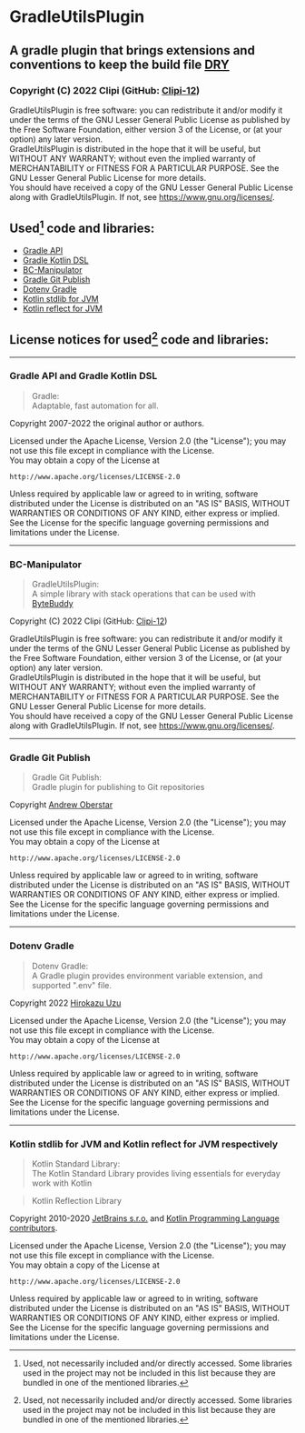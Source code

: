 # GradleUtilsPlugin
## A gradle plugin that brings extensions and conventions to keep the build file [DRY](https://en.wikipedia.org/wiki/Don%27t_repeat_yourself)
### Copyright (C) 2022  Clipi (GitHub: [Clipi-12](https://github.com/Clipi-12))

GradleUtilsPlugin is free software: you can redistribute it and/or modify
it under the terms of the GNU Lesser General Public License as published by
the Free Software Foundation, either version 3 of the License, or
(at your option) any later version.  
GradleUtilsPlugin is distributed in the hope that it will be useful,
but WITHOUT ANY WARRANTY; without even the implied warranty of
MERCHANTABILITY or FITNESS FOR A PARTICULAR PURPOSE. See the
GNU Lesser General Public License for more details.  
You should have received a copy of the GNU Lesser General Public License
along with GradleUtilsPlugin. If not, see <https://www.gnu.org/licenses/>.

## Used[^1] code and libraries:

[^1]: Used, not necessarily included and/or directly accessed. Some libraries
used in the project may not be included in this list because they are bundled
in one of the mentioned libraries.

- [Gradle API](https://github.com/gradle/gradle/tree/v7.4.0)
- [Gradle Kotlin DSL](https://github.com/gradle/gradle/tree/v7.4.0/subprojects/kotlin-dsl)
- [BC-Manipulator](https://github.com/Clipi-12/BCManipulator)
- [Gradle Git Publish](https://github.com/ajoberstar/gradle-git-publish/tree/4.1.1)
- [Dotenv Gradle](https://github.com/uzzu/dotenv-gradle/tree/2.0.0)
- [Kotlin stdlib for JVM](https://github.com/JetBrains/kotlin/tree/v1.7.10/libraries/stdlib/)
- [Kotlin reflect for JVM](https://github.com/JetBrains/kotlin/tree/v1.7.10/core/reflection.jvm/)

## License notices for used[^1] code and libraries:

---

### Gradle API and Gradle Kotlin DSL

> Gradle:  
> Adaptable, fast automation for all.

Copyright 2007-2022 the original author or authors.

Licensed under the Apache License, Version 2.0 (the "License");
you may not use this file except in compliance with the License.  
You may obtain a copy of the License at

    http://www.apache.org/licenses/LICENSE-2.0

Unless required by applicable law or agreed to in writing, software
distributed under the License is distributed on an "AS IS" BASIS,
WITHOUT WARRANTIES OR CONDITIONS OF ANY KIND, either express or implied.  
See the License for the specific language governing permissions and
limitations under the License.

---

### BC-Manipulator

> GradleUtilsPlugin:  
> A simple library with stack operations that can be used with [ByteBuddy](https://bytebuddy.net/)

Copyright (C) 2022 Clipi (GitHub: [Clipi-12](https://github.com/Clipi-12))

GradleUtilsPlugin is free software: you can redistribute it and/or modify
it under the terms of the GNU Lesser General Public License as published by
the Free Software Foundation, either version 3 of the License, or
(at your option) any later version.  
GradleUtilsPlugin is distributed in the hope that it will be useful,
but WITHOUT ANY WARRANTY; without even the implied warranty of
MERCHANTABILITY or FITNESS FOR A PARTICULAR PURPOSE. See the
GNU Lesser General Public License for more details.  
You should have received a copy of the GNU Lesser General Public License
along with GradleUtilsPlugin. If not, see <https://www.gnu.org/licenses/>.

---

### Gradle Git Publish

> Gradle Git Publish:  
> Gradle plugin for publishing to Git repositories

Copyright [Andrew Oberstar](https://github.com/ajoberstar)

Licensed under the Apache License, Version 2.0 (the "License");
you may not use this file except in compliance with the License.  
You may obtain a copy of the License at

    http://www.apache.org/licenses/LICENSE-2.0

Unless required by applicable law or agreed to in writing, software
distributed under the License is distributed on an "AS IS" BASIS,
WITHOUT WARRANTIES OR CONDITIONS OF ANY KIND, either express or implied.  
See the License for the specific language governing permissions and
limitations under the License.

---

### Dotenv Gradle

> Dotenv Gradle:  
> A Gradle plugin provides environment variable extension, and supported ".env" file.

Copyright 2022 [Hirokazu Uzu](https://github.com/uzzu)

Licensed under the Apache License, Version 2.0 (the "License");
you may not use this file except in compliance with the License.  
You may obtain a copy of the License at

    http://www.apache.org/licenses/LICENSE-2.0

Unless required by applicable law or agreed to in writing, software
distributed under the License is distributed on an "AS IS" BASIS,
WITHOUT WARRANTIES OR CONDITIONS OF ANY KIND, either express or implied.  
See the License for the specific language governing permissions and
limitations under the License.

---

### Kotlin stdlib for JVM and Kotlin reflect for JVM respectively

> Kotlin Standard Library:  
> The Kotlin Standard Library provides living essentials for everyday work with Kotlin

> Kotlin Reflection Library

Copyright 2010-2020 [JetBrains s.r.o.](https://github.com/JetBrains) and [Kotlin Programming Language contributors](https://github.com/JetBrains/kotlin/graphs/contributors).

Licensed under the Apache License, Version 2.0 (the "License");
you may not use this file except in compliance with the License.  
You may obtain a copy of the License at

    http://www.apache.org/licenses/LICENSE-2.0

Unless required by applicable law or agreed to in writing, software
distributed under the License is distributed on an "AS IS" BASIS,
WITHOUT WARRANTIES OR CONDITIONS OF ANY KIND, either express or implied.  
See the License for the specific language governing permissions and
limitations under the License.
